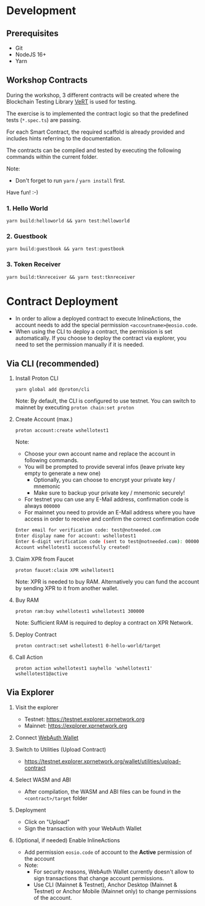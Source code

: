# Development

## Prerequisites
- Git
- NodeJS 16+
- Yarn

## Workshop Contracts

During the workshop, 3 different contracts will be created where the Blockchain Testing Library [VeRT](https://github.com/XPRNetwork/vert) is used for testing.

The exercise is to implemented the contract logic so that the predefined tests (`*.spec.ts`) are passing.

For each Smart Contract, the required scaffold is already provided and includes hints referring to the documentation.

The contracts can be compiled and tested by executing the following commands within the current folder.

Note:
- Don't forget to run `yarn` / `yarn install` first.

Have fun! :-)

### 1. Hello World

```
yarn build:helloworld && yarn test:helloworld
```

### 2. Guestbook

```
yarn build:guestbook && yarn test:guestbook
```

### 3. Token Receiver

```
yarn build:tknreceiver && yarn test:tknreceiver
```

# Contract Deployment

- In order to allow a deployed contract to execute InlineActions, the account needs to add the special permission `<accountname>@eosio.code`.
- When using the CLI to deploy a contract, the permission is set automatically. If you choose to deploy the contract via explorer, you need to set the permission manually if it is needed.

## Via CLI (recommended)
1. Install Proton CLI
    ```
    yarn global add @proton/cli
    ```

    Note: By default, the CLI is configured to use testnet. You can switch to mainnet by executing `proton chain:set proton`

2. Create Account (max.)
    ```
    proton account:create wshellotest1
    ```

    Note:
    - Choose your own account name and replace the account in following commands.
    - You will be prompted to provide several infos (leave private key empty to generate a new one)
        - Optionally, you can choose to encrypt your private key / mnemonic
        - Make sure to backup your private key / mnemonic securely!
    - For testnet you can use any E-Mail address, confirmation code is always `000000`
    - For mainnet you need to provide an E-Mail address where you have access in order to receive and confirm the correct confirmation code

    ```sh
    Enter email for verification code: test@notneeded.com
    Enter display name for account: wshellotest1
    Enter 6-digit verification code (sent to test@notneeded.com): 000000
    Account wshellotest1 successfully created!
    ```

3. Claim XPR from Faucet
    ```
    proton faucet:claim XPR wshellotest1
    ```

    Note: XPR is needed to buy RAM. Alternatively you can fund the account by sending XPR to it from another wallet.

3. Buy RAM
    ```
    proton ram:buy wshellotest1 wshellotest1 300000
    ```

    Note: Sufficient RAM is required to deploy a contract on XPR Network.

4. Deploy Contract
    ```
    proton contract:set wshellotest1 0-hello-world/target
    ```

5. Call Action
    ```
    proton action wshellotest1 sayhello 'wshellotest1' wshellotest1@active
    ```

## Via Explorer

1. Visit the explorer
    - Testnet: https://testnet.explorer.xprnetwork.org
    - Mainnet: https://explorer.xprnetwork.org

2. Connect [WebAuth Wallet](https://wauth.co)

3. Switch to Utilities (Upload Contract)
    - https://testnet.explorer.xprnetwork.org/wallet/utilities/upload-contract

4. Select WASM and ABI

    - After compilation, the WASM and ABI files can be found in the `<contract>/target` folder

5. Deployment
    - Click on "Upload"
    - Sign the transaction with your WebAuth Wallet

6. (Optional, if needed) Enable InlineActions
    - Add permission `eosio.code` of account to the **Active** permission of the account
    - Note:
        - For security reasons, WebAuth Wallet currently doesn't allow to sign transactions that change account permissions.
        - Use CLI (Mainnet & Testnet), Anchor Desktop (Mainnet & Testnet) or Anchor Mobile (Mainnet only) to change permissions of the account.